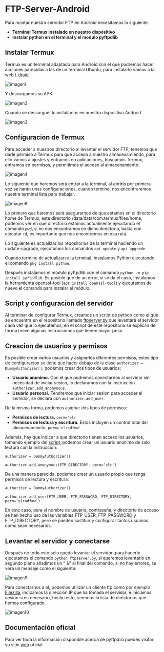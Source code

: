 # FTP-Server-Android

Para montar nuestro servidor FTP en Android necesitamos lo siguiente:
- **Terminal Termux instalado en nuestro dispositivo**
- **Instalar python en el terminal y el modulo pyftpdlib**

## Instalar Termux

Termux es un terminal adaptado para Android con el que podremos hacer acciones parecidas a las de un terminal Ubuntu, para instalarlo vamos a la web [f-droid](https://f-droid.org/en/packages/com.termux/) 

![imagen1](/images/img1.png)

Y descargamos su APK

![imagen2](/images/img2.png)

Cuando se descargue, lo instalamos en nuestro dispositivo Android

![imagen3](/images/img3.png)

## Configuracion de Termux

Para acceder a nuestros directorio al levantar el servidor FTP, tenemos que darle permiso a Termux para que acceda a nuestro almacenamiendo, para ello vamos a ajustes y entramos en aplicaciones, buscamos Termux, entramos en permisos, y permitimos el acceso al almacenamiento.

![imagen4](/images/img4.png)

Lo siguiente que haremos será entrar a la terminal, al abrirlo por primera vez se harán unas configuraciones, cuando termine, nos encontraremos nuestra terminal lista para trabajar.

![imagen8](/images/img8.png)

Lo primero que haremos será asegurarnos de que estamos en el directorio home de Termux, este directorio /data/data/com.termux/files/home, podemos ver en que directorio estamos actualmente ejecutando el comando ``pwd``, si no nos encontramos en dicho directorio, basta con ejecutar ``cd``, es importante que nos encontremos en esa ruta.

Lo siguiente es actualizar los repositorios de la terminal haciendo un update-upgrade, ejecutamos los comandos ``apt update`` y ``apt upgrade``

Cuando termine de actualizarse la terminal, instalamos Python ejecutando el comando ``pkg install python``.

Después instalamos el módulo pyftpdlib con el comando ``python -m pip install pyftpdlib``. Es posible que de un error, si se da el caso, instalamos la herramienta openssl-tool (``apt install openssl-tool``) y ejecutamos de nuevo el comando para instalar el módulo.

## Script y configuracion del servidor

Al terminar de configurar Termux, creamos un script de python como el que se encuentra en el repositorio llamado [ftpserver.py](https://github.com/vaeruiz/FTP-Server-Android/blob/main/ftpserver.py) que levantará el servidor cada vez que lo ejecutemos, en el script de este repositorio se explican de forma breve algunas instrucciones que tienen mayor peso.

## Creacion de usuarios y permisos

Es posible crear varios usuarios y asignarles diferentes permisos, estes tipo de configuracion se tiene que hacer debajo de la clase ``authorizer = DummyAuthorizer()``, podemos crear dos tipos de usuarios:

- **Usuario anonimo.** Con el que podremos conectarnos al servidor sin necesidad de iniciar sesion, lo declaramos con la instruccion ``authorizer.add_anonymous``.
- **Usuario personal.** Tendremos que iniciar sesion para acceder al servidor, se declara con ``authorizer.add_user``.

De la misma forma, podemos asignar dos tipos de permisos:

- **Permisos de lectura.** ``perm='elr``
- **Permisos de lectura y escritura.** Estos incluyen un control total del almacenamiento, ``perm='elradfmw'``

Además, hay que indicar a que directorio tienen acceso los usuarios, tomando ejemplo del [script](https://github.com/vaeruiz/FTP-Server-Android/blob/main/ftpserver.py), podemos crear un usuario anonimo de solo lectura con la instruccion:

``authorizer = DummyAuthorizer()``

``authorizer.add_anonymous(FTP_DIRECTORY, perm='elr')``

De una manera parecida, podemos crear un usuario propio que tenga permisos de lectura y escritura:

``authorizer = DummyAuthorizer()``

``authorizer.add_user(FTP_USER, FTP_PASSWORD, FTP_DIRECTORY, perm='elradfmw')``

En este caso, para el nombre de usuario, contraseña, y directorio de acceso se han hecho uso de las variables FTP_USER, FTP_PASSWORD y FTP_DIRECTORY, pero se pueden sustituir y configurar tantos usuarios como sean necesarios.

## Levantar el servidor y conectarse

Después de todo esto solo queda levantar el servidor, para hacerlo ejecutamos el comando ``python ftpserver.py``, si queremos levantarlo en segundo plano añadimos un " &" al final del comando, si no hay errores, se verá un mensaje como el siguiente:

![imagen9](/images/img9.png)

Para conectarnos a el, podemos utilizar un cliente ftp como por ejemplo [Filezilla](https://filezilla-project.org), indicamos la direccion IP que ha tomado el servidor, e iniciamos sesion si es necesario, hecho esto, veremos la lista de directorios que hemos configurado.

![imagen10](/images/img10.png)

## Documentación oficial

Para ver toda la información disponible acerca de pyftpdlib puedes visitar su sitio [web](https://pyftpdlib.readthedocs.io) oficial
